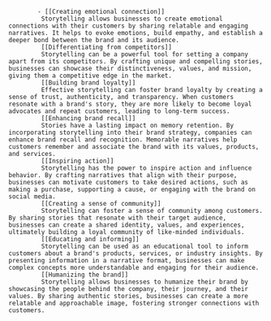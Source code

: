			- [[Creating emotional connection]]
			 Storytelling allows businesses to create emotional connections with their customers by sharing relatable and engaging narratives. It helps to evoke emotions, build empathy, and establish a deeper bond between the brand and its audience.
			 [[Differentiating from competitors]]
			 Storytelling can be a powerful tool for setting a company apart from its competitors. By crafting unique and compelling stories, businesses can showcase their distinctiveness, values, and mission, giving them a competitive edge in the market.
			 [[Building brand loyalty]]
			 Effective storytelling can foster brand loyalty by creating a sense of trust, authenticity, and transparency. When customers resonate with a brand's story, they are more likely to become loyal advocates and repeat customers, leading to long-term success.
			 [[Enhancing brand recall]]
			 Stories have a lasting impact on memory retention. By incorporating storytelling into their brand strategy, companies can enhance brand recall and recognition. Memorable narratives help customers remember and associate the brand with its values, products, and services.
			 [[Inspiring action]]
			 Storytelling has the power to inspire action and influence behavior. By crafting narratives that align with their purpose, businesses can motivate customers to take desired actions, such as making a purchase, supporting a cause, or engaging with the brand on social media.
			 [[Creating a sense of community]]
			 Storytelling can foster a sense of community among customers. By sharing stories that resonate with their target audience, businesses can create a shared identity, values, and experiences, ultimately building a loyal community of like-minded individuals.
			 [[Educating and informing]]
			 Storytelling can be used as an educational tool to inform customers about a brand's products, services, or industry insights. By presenting information in a narrative format, businesses can make complex concepts more understandable and engaging for their audience.
			 [[Humanizing the brand]]
			 Storytelling allows businesses to humanize their brand by showcasing the people behind the company, their journey, and their values. By sharing authentic stories, businesses can create a more relatable and approachable image, fostering stronger connections with customers.



